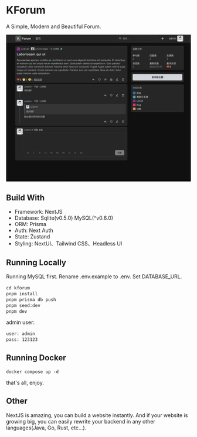 # KForum

A Simple, Modern and Beautiful Forum.

![screenshot](./docs/screenshot.png)

## Build With

* Framework: NextJS
* Database: Sqlite(v0.5.0) MySQL(^v0.6.0)
* ORM: Prisma
* Auth: Next Auth
* State: Zustand
* Styling: NextUI、Tailwind CSS、Headless UI

## Running Locally

Running MySQL first. Rename .env.example to .env. Set DATABASE_URL.

```shell
cd kforum
pnpm install
pnpm prisma db push
pnpm seed:dev
pnpm dev
```

admin user:

```text
user: admin
pass: 123123
```

## Running Docker

```shell
docker compose up -d
```

that's all, enjoy.

## Other

NextJS is amazing, you can build a website instantly. And if your website is growing big, you can easily rewrite your backend in any other languages(Java, Go, Rust, etc...).
